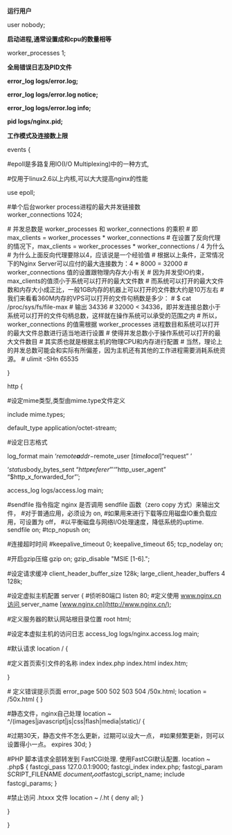 **运行用户** 

user nobody; 

**启动进程,通常设置成和cpu的数量相等** 

worker_processes 1; 

**全局错误日志及PID文件** 

**error_log logs/error.log;** 

**error_log logs/error.log notice;** 

**error_log logs/error.log info;** 

**pid logs/nginx.pid;** 

**工作模式及连接数上限** 

events {  

\#epoll是多路复用IO(I/O Multiplexing)中的一种方式,  

\#仅用于linux2.6以上内核,可以大大提高nginx的性能  

use epoll; 

\#单个后台worker process进程的最大并发链接数   
worker_connections 1024; 
 

\# 并发总数是 worker_processes 和 worker_connections 的乘积 
\# 即 max_clients = worker_processes * worker_connections 
\# 在设置了反向代理的情况下，max_clients = worker_processes * worker_connections / 4 为什么 
\# 为什么上面反向代理要除以4，应该说是一个经验值 
\# 根据以上条件，正常情况下的Nginx Server可以应付的最大连接数为：4 * 8000 = 32000 
\# worker_connections 值的设置跟物理内存大小有关 
\# 因为并发受IO约束，max_clients的值须小于系统可以打开的最大文件数 
\# 而系统可以打开的最大文件数和内存大小成正比，一般1GB内存的机器上可以打开的文件数大约是10万左右 
\# 我们来看看360M内存的VPS可以打开的文件句柄数是多少： 
\# $ cat /proc/sys/fs/file-max 
\# 输出 34336 
\# 32000 < 34336，即并发连接总数小于系统可以打开的文件句柄总数，这样就在操作系统可以承受的范围之内 
\# 所以，worker_connections 的值需根据 worker_processes 进程数目和系统可以打开的最大文件总数进行适当地进行设置 
\# 使得并发总数小于操作系统可以打开的最大文件数目 
\# 其实质也就是根据主机的物理CPU和内存进行配置 
\# 当然，理论上的并发总数可能会和实际有所偏差，因为主机还有其他的工作进程需要消耗系统资源。 
\# ulimit -SHn 65535 
 

} 

http {  

\#设定mime类型,类型由mime.type文件定义  

include mime.types;  

default_type application/octet-stream;  

\#设定日志格式  

log_format main ‘*remote**a**ddr*−remote_user [*time**l**ocal*]“request” ’  

‘*status*body_bytes_sent “*http**r**eferer*”′‘”http_user_agent” “$http_x_forwarded_for”’; 

access_log logs/access.log main; 
 

\#sendfile 指令指定 nginx 是否调用 sendfile 函数（zero copy 方式）来输出文件， 
\#对于普通应用，必须设为 on, 
\#如果用来进行下载等应用磁盘IO重负载应用，可设置为 off， 
\#以平衡磁盘与网络I/O处理速度，降低系统的uptime. 
sendfile   on; 
\#tcp_nopush   on; 
 

\#连接超时时间 
\#keepalive_timeout 0; 
keepalive_timeout 65; 
tcp_nodelay   on; 
 

\#开启gzip压缩 
gzip on; 
gzip_disable "MSIE [1-6]."; 
 

\#设定请求缓冲 
client_header_buffer_size  128k; 
large_client_header_buffers 4 128k; 
 

\#设定虚拟主机配置 
server { 
  \#侦听80端口 
  listen  80; 
  \#定义使用 [www.nginx.cn访问 
](http://www.nginx.xn--cn-sk1gs16a/)  server_name [www.nginx.cn](http://www.nginx.cn/); 
 

\#定义服务器的默认网站根目录位置 
  root html; 
 

\#设定本虚拟主机的访问日志 
  access_log logs/nginx.access.log main; 
 

\#默认请求 
  location / { 
 

\#定义首页索引文件的名称 
    index index.php index.html index.htm;  
 

} 
 

\# 定义错误提示页面 
  error_page  500 502 503 504 /50x.html; 
  location = /50x.html { 
  } 
 

\#静态文件，nginx自己处理 
  location ~ ^/(images|javascript|js|css|flash|media|static)/ { 
 

\#过期30天，静态文件不怎么更新，过期可以设大一点， 
    \#如果频繁更新，则可以设置得小一点。 
    expires 30d; 
  } 
 

\#PHP 脚本请求全部转发到 FastCGI处理. 使用FastCGI默认配置. 
  location ~ .php$ { 
    fastcgi_pass 127.0.0.1:9000; 
    fastcgi_index index.php; 
    fastcgi_param SCRIPT_FILENAME $document_root$fastcgi_script_name; 
    include fastcgi_params; 
  } 
 

\#禁止访问 .htxxx 文件 
    location ~ /.ht { 
    deny all; 
  } 
 

} 
 

} 